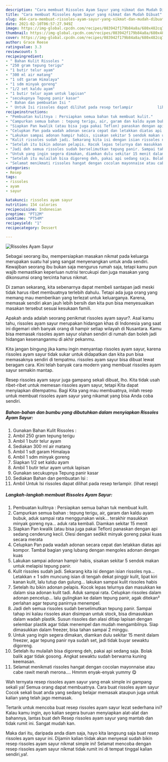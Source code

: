 ```yaml
---
description: "Cara membuat Rissoles Ayam Sayur yang nikmat dan Mudah Dibuat"
title: "Cara membuat Rissoles Ayam Sayur yang nikmat dan Mudah Dibuat"
slug: 464-cara-membuat-rissoles-ayam-sayur-yang-nikmat-dan-mudah-dibuat
date: 2021-02-10T06:57:27.949Z
image: https://img-global.cpcdn.com/recipes/083942f179b84a8a/680x482cq70/rissoles-ayam-sayur-foto-resep-utama.jpg
thumbnail: https://img-global.cpcdn.com/recipes/083942f179b84a8a/680x482cq70/rissoles-ayam-sayur-foto-resep-utama.jpg
cover: https://img-global.cpcdn.com/recipes/083942f179b84a8a/680x482cq70/rissoles-ayam-sayur-foto-resep-utama.jpg
author: Grace Reese
ratingvalue: 3.3
reviewcount: 5
recipeingredient:
- " Bahan Kulit Rissoles "
- "250 gram tepung terigu"
- "1 butir telur ayam"
- "300 ml air matang"
- "1 sdt garam Himalaya"
- "1 sdm minyak goreng"
- "1/2 set kaldu ayam"
- "1 butir telur ayam untuk lapisan"
- "secukupnya Tepung panir kasar"
- " Bahan dan pembuatan Isi "
- " Untuk Isi rissoles dapat dilihat pada resep terlampir           lihat resep"
recipeinstructions:
- "Pembuatan kulitnya : Persiapkan semua bahan tuk membuat kulit."
- "Campurkan semua bahan : tepung terigu, air, garam dan kaldu ayam bubuk, aduk sampai rata menggunakan wisk... terakhir masukkan minyak goreng nya... aduk rata kembali. Diamkan sekitar 15 menit"
- "Siapkan Pan kwalik (atau bisa juga pakai Teflon) panaskan dengan api sedang cenderung kecil. Olesi dengan sedikit minyak goreng pakai kuas secara merata"
- "Celupkan Pan pada wadah adonan secara cepat dan letakkan diatas api kompor. Tambal bagian yang lubang dengan mengoles adonan dengan kuas"
- "Lakukan sampai adonan hampir habis, sisakan sekitar 5 sendok makan untuk melapisi tepung panir."
- "Kulit rissoles sudah jadi. Sekarang kita isi dengan isian rissoles nya... Letakkan ± 1 sdm muncung isian di tengah dekat pinggir kulit, lipat kiri kanan kulit, lalu tutup dan gulung... lakukan sampai kulit rissoles habis"
- "Setelah itu bikin adonan pelapis. Kocok lepas telurnya dan masukkan ke dalam sisa adonan kulit tadi. Aduk sampai rata. Celupkan rissoles dalam adonan pencelup... lalu gulingkan ke dalam tepung panir, agak ditekan² perlahan agar tepung panirnya menempel."
- "Jadi deh semua rissoles sudah berselimutkan tepung panir. Sampai tahap ini kalau rissoles akan disimpan untuk stock, bisa dimasukkan dalam wadah plastik. Susun rissoles dan alasi ditiap lapisan dengan selembar plastik agar tidak menempel dan mudah mengambilnya. Siap dimasukkan dalam freezer, bisa tahan sampai 2 minggu."
- "Untuk yang ingin segera dimakan, diamkan dulu sekitar 15 menit dalam freezer, agar tepung panir nya sudah set, jadi tidak buyar sewaktu digoreng."
- "Setelah itu mulailah bisa digoreng deh, pakai api sedang saja. Bolak balik agar tidak gosong. Angkat sewaktu sudah berwarna kuning keemasan."
- "Selamat menikmati rissoles hangat dengan cocolan mayonnaise atau cabe rawit merah merona.... Hmmm enyak-enyak yummy 😋"
categories:
- Resep
tags:
- rissoles
- ayam
- sayur

katakunci: rissoles ayam sayur 
nutrition: 154 calories
recipecuisine: Indonesian
preptime: "PT12M"
cooktime: "PT54M"
recipeyield: "1"
recipecategory: Dessert

---
```



![Rissoles Ayam Sayur](https://img-global.cpcdn.com/recipes/083942f179b84a8a/680x482cq70/rissoles-ayam-sayur-foto-resep-utama.jpg)

Sebagai seorang ibu, mempersiapkan masakan nikmat pada keluarga merupakan suatu hal yang sangat menyenangkan untuk anda sendiri. Kewajiban seorang ibu bukan saja mengurus rumah saja, tetapi kamu pun wajib memastikan keperluan nutrisi tercukupi dan juga masakan yang dikonsumsi orang tercinta harus nikmat.

Di zaman  sekarang, kita sebenarnya dapat membeli santapan jadi meski tidak harus ribet membuatnya terlebih dahulu. Tetapi ada juga orang yang memang mau memberikan yang terlezat untuk keluarganya. Karena, memasak sendiri akan jauh lebih bersih dan kita pun bisa menyesuaikan masakan tersebut sesuai kesukaan famili. 



Apakah anda adalah seorang penikmat rissoles ayam sayur?. Asal kamu tahu, rissoles ayam sayur merupakan hidangan khas di Indonesia yang saat ini digemari oleh banyak orang di hampir setiap wilayah di Nusantara. Kamu bisa memasak rissoles ayam sayur olahan sendiri di rumah dan boleh jadi hidangan kesenanganmu di akhir pekanmu.

Kita jangan bingung jika kamu ingin menyantap rissoles ayam sayur, karena rissoles ayam sayur tidak sukar untuk didapatkan dan kita pun bisa memasaknya sendiri di tempatmu. rissoles ayam sayur bisa dibuat lewat beragam cara. Kini telah banyak cara modern yang membuat rissoles ayam sayur semakin mantap.

Resep rissoles ayam sayur juga gampang sekali dibuat, lho. Kita tidak usah ribet-ribet untuk memesan rissoles ayam sayur, tetapi Kita dapat menyiapkan ditempatmu. Bagi Kita yang mau membuatnya, inilah resep untuk membuat rissoles ayam sayur yang nikamat yang bisa Anda coba sendiri.

<!--inarticleads1-->

##### Bahan-bahan dan bumbu yang dibutuhkan dalam menyiapkan Rissoles Ayam Sayur:

1. Gunakan  Bahan Kulit Rissoles :
1. Ambil 250 gram tepung terigu
1. Ambil 1 butir telur ayam
1. Sediakan 300 ml air matang
1. Ambil 1 sdt garam Himalaya
1. Ambil 1 sdm minyak goreng
1. Siapkan 1/2 set kaldu ayam
1. Ambil 1 butir telur ayam untuk lapisan
1. Gunakan secukupnya Tepung panir kasar
1. Sediakan  Bahan dan pembuatan Isi :
1. Ambil  Untuk Isi rissoles dapat dilihat pada resep terlampir.           (lihat resep)




<!--inarticleads2-->

##### Langkah-langkah membuat Rissoles Ayam Sayur:

1. Pembuatan kulitnya : Persiapkan semua bahan tuk membuat kulit.
1. Campurkan semua bahan : tepung terigu, air, garam dan kaldu ayam bubuk, aduk sampai rata menggunakan wisk... terakhir masukkan minyak goreng nya... aduk rata kembali. Diamkan sekitar 15 menit
1. Siapkan Pan kwalik (atau bisa juga pakai Teflon) panaskan dengan api sedang cenderung kecil. Olesi dengan sedikit minyak goreng pakai kuas secara merata
1. Celupkan Pan pada wadah adonan secara cepat dan letakkan diatas api kompor. Tambal bagian yang lubang dengan mengoles adonan dengan kuas
1. Lakukan sampai adonan hampir habis, sisakan sekitar 5 sendok makan untuk melapisi tepung panir.
1. Kulit rissoles sudah jadi. Sekarang kita isi dengan isian rissoles nya... Letakkan ± 1 sdm muncung isian di tengah dekat pinggir kulit, lipat kiri kanan kulit, lalu tutup dan gulung... lakukan sampai kulit rissoles habis
1. Setelah itu bikin adonan pelapis. Kocok lepas telurnya dan masukkan ke dalam sisa adonan kulit tadi. Aduk sampai rata. Celupkan rissoles dalam adonan pencelup... lalu gulingkan ke dalam tepung panir, agak ditekan² perlahan agar tepung panirnya menempel.
1. Jadi deh semua rissoles sudah berselimutkan tepung panir. Sampai tahap ini kalau rissoles akan disimpan untuk stock, bisa dimasukkan dalam wadah plastik. Susun rissoles dan alasi ditiap lapisan dengan selembar plastik agar tidak menempel dan mudah mengambilnya. Siap dimasukkan dalam freezer, bisa tahan sampai 2 minggu.
1. Untuk yang ingin segera dimakan, diamkan dulu sekitar 15 menit dalam freezer, agar tepung panir nya sudah set, jadi tidak buyar sewaktu digoreng.
1. Setelah itu mulailah bisa digoreng deh, pakai api sedang saja. Bolak balik agar tidak gosong. Angkat sewaktu sudah berwarna kuning keemasan.
1. Selamat menikmati rissoles hangat dengan cocolan mayonnaise atau cabe rawit merah merona.... Hmmm enyak-enyak yummy 😋




Wah ternyata resep rissoles ayam sayur yang enak simple ini gampang sekali ya! Semua orang dapat membuatnya. Cara buat rissoles ayam sayur Cocok sekali buat anda yang sedang belajar memasak ataupun juga untuk kalian yang telah jago memasak.

Tertarik untuk mencoba buat resep rissoles ayam sayur lezat sederhana ini? Kalau kamu ingin, ayo kalian segera buruan menyiapkan alat-alat dan bahannya, lantas buat deh Resep rissoles ayam sayur yang mantab dan tidak rumit ini. Sangat mudah kan. 

Maka dari itu, daripada anda diam saja, hayo kita langsung saja buat resep rissoles ayam sayur ini. Dijamin kalian tiidak akan menyesal sudah bikin resep rissoles ayam sayur nikmat simple ini! Selamat mencoba dengan resep rissoles ayam sayur nikmat tidak rumit ini di tempat tinggal kalian sendiri,ya!.

